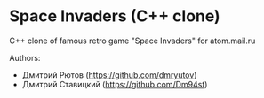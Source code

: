 # Space Invaders (C++ clone)

C++ clone of famous retro game "Space Invaders" for atom.mail.ru

Authors:
- Дмитрий Рютов (https://github.com/dmryutov)
- Дмитрий Ставицкий (https://github.com/Dm94st)
